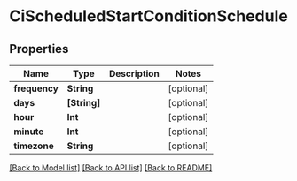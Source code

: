 # CiScheduledStartConditionSchedule

## Properties
Name | Type | Description | Notes
------------ | ------------- | ------------- | -------------
**frequency** | **String** |  | [optional] 
**days** | **[String]** |  | [optional] 
**hour** | **Int** |  | [optional] 
**minute** | **Int** |  | [optional] 
**timezone** | **String** |  | [optional] 

[[Back to Model list]](../README.md#documentation-for-models) [[Back to API list]](../README.md#documentation-for-api-endpoints) [[Back to README]](../README.md)


